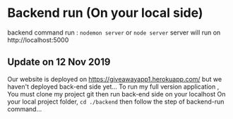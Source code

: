 # Backend run (On your local side)
backend command run : `nodemon server` or `node server`
server will run on http://localhost:5000
## Update on 12 Nov 2019
Our website is deployed on https://giveawayapp1.herokuapp.com/
but we haven't deployed back-end side yet...
To run my full version application , You must clone my project git then run back-end side on your localhost 
On your local project folder, ` cd ./backend ` then follow the step of backend-run command... 
